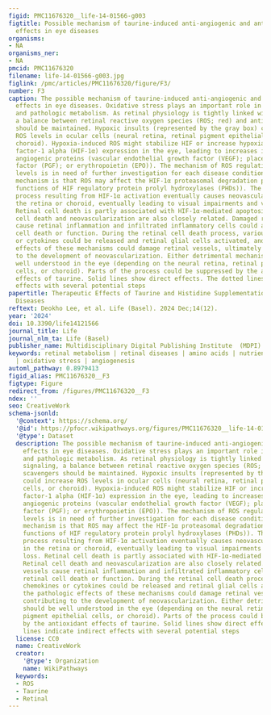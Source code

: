 ```yaml
---
figid: PMC11676320__life-14-01566-g003
figtitle: Possible mechanism of taurine-induced anti-angiogenic and anti-apoptotic
  effects in eye diseases
organisms:
- NA
organisms_ner:
- NA
pmcid: PMC11676320
filename: life-14-01566-g003.jpg
figlink: /pmc/articles/PMC11676320/figure/F3/
number: F3
caption: The possible mechanism of taurine-induced anti-angiogenic and anti-apoptotic
  effects in eye diseases. Oxidative stress plays an important role in retinal physiologic
  and pathologic metabolism. As retinal physiology is tightly linked with redox signaling,
  a balance between retinal reactive oxygen species (ROS; red) and antioxidant scavengers
  should be maintained. Hypoxic insults (represented by the gray box) could increase
  ROS levels in ocular cells (neural retina, retinal pigment epithelial cells, or
  choroid). Hypoxia-induced ROS might stabilize HIF or increase hypoxia-inducible
  factor-1 alpha (HIF-1α) expression in the eye, leading to increases in HIF-1 target
  angiogenic proteins (vascular endothelial growth factor (VEGF); placental growth
  factor (PGF); or erythropoietin (EPO)). The mechanism of ROS regulation of HIF-1α
  levels is in need of further investigation for each disease condition. One potential
  mechanism is that ROS may affect the HIF-1α proteasomal degradation pathway (especially
  functions of HIF regulatory protein prolyl hydroxylases (PHDs)). The pathologic
  process resulting from HIF-1α activation eventually causes neovascularization in
  the retina or choroid, eventually leading to visual impairments and vision loss.
  Retinal cell death is partly associated with HIF-1α-mediated apoptosis. Retinal
  cell death and neovascularization are also closely related. Damaged retinal vessels
  cause retinal inflammation and infiltrated inflammatory cells could affect retinal
  cell death or function. During the retinal cell death process, various chemokines
  or cytokines could be released and retinal glial cells activated, and the pathologic
  effects of these mechanisms could damage retinal vessels, ultimately contributing
  to the development of neovascularization. Either detrimental mechanism should be
  well understood in the eye (depending on the neural retina, retinal pigment epithelial
  cells, or choroid). Parts of the process could be suppressed by the antioxidant
  effects of taurine. Solid lines show direct effects. The dotted lines indicate indirect
  effects with several potential steps
papertitle: Therapeutic Effects of Taurine and Histidine Supplementation in Retinal
  Diseases
reftext: Deokho Lee, et al. Life (Basel). 2024 Dec;14(12).
year: '2024'
doi: 10.3390/life14121566
journal_title: Life
journal_nlm_ta: Life (Basel)
publisher_name: Multidisciplinary Digital Publishing Institute  (MDPI)
keywords: retinal metabolism | retinal diseases | amino acids | nutrients | taurine
  | oxidative stress | angiogenesis
automl_pathway: 0.8979413
figid_alias: PMC11676320__F3
figtype: Figure
redirect_from: /figures/PMC11676320__F3
ndex: ''
seo: CreativeWork
schema-jsonld:
  '@context': https://schema.org/
  '@id': https://pfocr.wikipathways.org/figures/PMC11676320__life-14-01566-g003.html
  '@type': Dataset
  description: The possible mechanism of taurine-induced anti-angiogenic and anti-apoptotic
    effects in eye diseases. Oxidative stress plays an important role in retinal physiologic
    and pathologic metabolism. As retinal physiology is tightly linked with redox
    signaling, a balance between retinal reactive oxygen species (ROS; red) and antioxidant
    scavengers should be maintained. Hypoxic insults (represented by the gray box)
    could increase ROS levels in ocular cells (neural retina, retinal pigment epithelial
    cells, or choroid). Hypoxia-induced ROS might stabilize HIF or increase hypoxia-inducible
    factor-1 alpha (HIF-1α) expression in the eye, leading to increases in HIF-1 target
    angiogenic proteins (vascular endothelial growth factor (VEGF); placental growth
    factor (PGF); or erythropoietin (EPO)). The mechanism of ROS regulation of HIF-1α
    levels is in need of further investigation for each disease condition. One potential
    mechanism is that ROS may affect the HIF-1α proteasomal degradation pathway (especially
    functions of HIF regulatory protein prolyl hydroxylases (PHDs)). The pathologic
    process resulting from HIF-1α activation eventually causes neovascularization
    in the retina or choroid, eventually leading to visual impairments and vision
    loss. Retinal cell death is partly associated with HIF-1α-mediated apoptosis.
    Retinal cell death and neovascularization are also closely related. Damaged retinal
    vessels cause retinal inflammation and infiltrated inflammatory cells could affect
    retinal cell death or function. During the retinal cell death process, various
    chemokines or cytokines could be released and retinal glial cells activated, and
    the pathologic effects of these mechanisms could damage retinal vessels, ultimately
    contributing to the development of neovascularization. Either detrimental mechanism
    should be well understood in the eye (depending on the neural retina, retinal
    pigment epithelial cells, or choroid). Parts of the process could be suppressed
    by the antioxidant effects of taurine. Solid lines show direct effects. The dotted
    lines indicate indirect effects with several potential steps
  license: CC0
  name: CreativeWork
  creator:
    '@type': Organization
    name: WikiPathways
  keywords:
  - ROS
  - Taurine
  - Retinal
---
```

